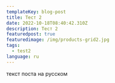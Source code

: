 ```yaml
---
templateKey: blog-post
title: Тест 2
date: 2022-10-18T08:40:42.310Z
description: Тест 2
featuredpost: true
featuredimage: /img/products-grid2.jpg
tags:
  - test2
language: ru
---
```

т﻿екст поста на русском